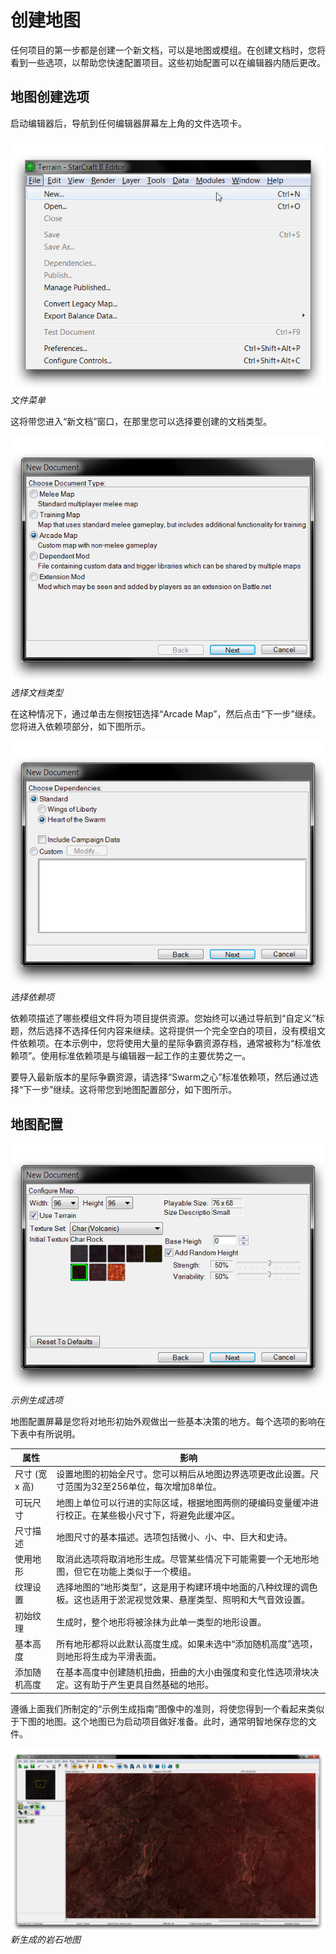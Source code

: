 # 创建地图

任何项目的第一步都是创建一个新文档，可以是地图或模组。在创建文档时，您将看到一些选项，以帮助您快速配置项目。这些初始配置可以在编辑器内随后更改。

## 地图创建选项

启动编辑器后，导航到任何编辑器屏幕左上角的文件选项卡。

[![文件菜单](./resources/005_Creating_a_Map01.png)](./resources/005_Creating_a_Map01.png)
*文件菜单*

这将带您进入“新文档”窗口，在那里您可以选择要创建的文档类型。

[![选择文档类型](./resources/005_Creating_a_Map02.png)](./resources/005_Creating_a_Map02.png)
*选择文档类型*

在这种情况下，通过单击左侧按钮选择“Arcade Map”，然后点击“下一步”继续。您将进入依赖项部分，如下图所示。

[![选择依赖项](./resources/005_Creating_a_Map03.png)](./resources/005_Creating_a_Map03.png)
*选择依赖项*

依赖项描述了哪些模组文件将为项目提供资源。您始终可以通过导航到“自定义”标题，然后选择不选择任何内容来继续。这将提供一个完全空白的项目，没有模组文件依赖项。在本示例中，您将使用大量的星际争霸资源存档，通常被称为“标准依赖项”。使用标准依赖项是与编辑器一起工作的主要优势之一。

要导入最新版本的星际争霸资源，请选择“Swarm之心”标准依赖项，然后通过选择“下一步”继续。这将带您到地图配置部分，如下图所示。

## 地图配置

[![示例生成选项](./resources/005_Creating_a_Map04.png)](./resources/005_Creating_a_Map04.png)
*示例生成选项*

地图配置屏幕是您将对地形初始外观做出一些基本决策的地方。每个选项的影响在下表中有所说明。

| 属性                      | 影响                                                                                                                                                                        |
| ------------------------ | ------------------------------------------------------------------------------------------------------------------------------------------------------------------------ |
| 尺寸 (宽 x 高)           | 设置地图的初始全尺寸。您可以稍后从地图边界选项更改此设置。尺寸范围为32至256单位，每次增加8单位。                                                                     |
| 可玩尺寸                | 地图上单位可以行进的实际区域，根据地图两侧的硬编码变量缓冲进行校正。在某些极小尺寸下，将避免此缓冲区。                                                                       |
| 尺寸描述                | 地图尺寸的基本描述。选项包括微小、小、中、巨大和史诗。                                                                                                                       |
| 使用地形                | 取消此选项将取消地形生成。尽管某些情况下可能需要一个无地形地图，但它在功能上类似于一个模组。                                                                              |
| 纹理设置                | 选择地图的“地形类型”，这是用于构建环境中地面的八种纹理的调色板。这也适用于淤泥视觉效果、悬崖类型、照明和大气音效设置。                                                              |
| 初始纹理                | 生成时，整个地形将被涂抹为此单一类型的地形设置。                                                                                                                           |
| 基本高度                | 所有地形都将以此默认高度生成。如果未选中“添加随机高度”选项，则地形将生成为平滑表面。                                                                                    |
| 添加随机高度            | 在基本高度中创建随机扭曲，扭曲的大小由强度和变化性选项滑块决定。这有助于产生更具自然基础的地形。                                                                           |

遵循上面我们所制定的“示例生成指南”图像中的准则，将使您得到一个看起来类似于下图的地图。这个地图已为启动项目做好准备。此时，通常明智地保存您的文件。

[![新生成的岩石地图](./resources/005_Creating_a_Map05.png)](./resources/005_Creating_a_Map05.png)
*新生成的岩石地图*